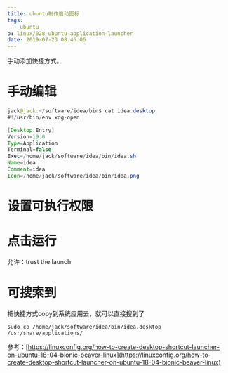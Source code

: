 ```yaml
---
title: ubuntu制作启动图标
tags:
  - ubuntu
p: linux/028-ubuntu-application-launcher
date: 2019-07-23 08:46:06
---
```


手动添加快捷方式。

# 手动编辑

```java
jack@jack:~/software/idea/bin$ cat idea.desktop 
#!/usr/bin/env xdg-open

[Desktop Entry]
Version=19.0
Type=Application
Terminal=false
Exec=/home/jack/software/idea/bin/idea.sh
Name=idea
Comment=idea
Icon=/home/jack/software/idea/bin/idea.png
```

# 设置可执行权限

# 点击运行

允许：trust the launch

# 可搜索到
把快捷方式copy到系统应用去，就可以直接搜到了
```shell
sudo cp /home/jack/software/idea/bin/idea.desktop /usr/share/applications/
```


参考：[https://linuxconfig.org/how-to-create-desktop-shortcut-launcher-on-ubuntu-18-04-bionic-beaver-linux](https://linuxconfig.org/how-to-create-desktop-shortcut-launcher-on-ubuntu-18-04-bionic-beaver-linux)
